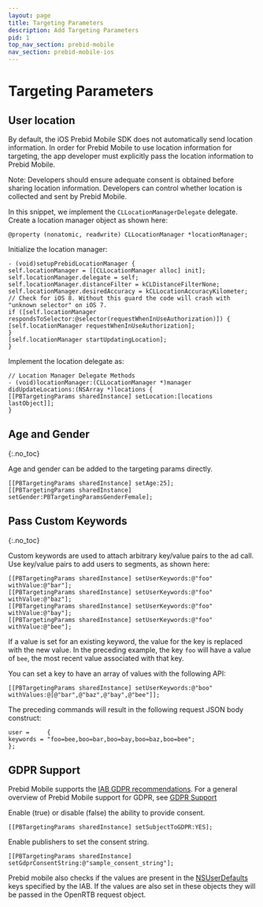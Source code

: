 ```yaml
---
layout: page
title: Targeting Parameters
description: Add Targeting Parameters
pid: 1
top_nav_section: prebid-mobile
nav_section: prebid-mobile-ios
---
```



<div class="bs-docs-section" markdown="1">

# Targeting Parameters

## User location

By default, the iOS Prebid Mobile SDK does not automatically send location information. In order for Prebid Mobile to use location information for targeting, the app developer must explicitly pass the location information to Prebid Mobile.

Note: Developers should ensure adequate consent is obtained before sharing location information. Developers can control whether location is collected and sent by Prebid Mobile.

In this snippet, we implement the `CLLocationManagerDelegate` delegate. Create a location manager object as shown here:

```
@property (nonatomic, readwrite) CLLocationManager *locationManager;

```

Initialize the location manager:

```
- (void)setupPrebidLocationManager {
self.locationManager = [[CLLocationManager alloc] init];
self.locationManager.delegate = self;
self.locationManager.distanceFilter = kCLDistanceFilterNone;
self.locationManager.desiredAccuracy = kCLLocationAccuracyKilometer;
// Check for iOS 8. Without this guard the code will crash with "unknown selector" on iOS 7.
if ([self.locationManager respondsToSelector:@selector(requestWhenInUseAuthorization)]) {
[self.locationManager requestWhenInUseAuthorization];
}
[self.locationManager startUpdatingLocation];
}

```

Implement the location delegate as:
```
// Location Manager Delegate Methods
- (void)locationManager:(CLLocationManager *)manager didUpdateLocations:(NSArray *)locations {
[[PBTargetingParams sharedInstance] setLocation:[locations lastObject]];
}
```

## Age and Gender
{:.no_toc}

Age and gender can be added to the targeting params directly.

```
[[PBTargetingParams sharedInstance] setAge:25];
[[PBTargetingParams sharedInstance] setGender:PBTargetingParamsGenderFemale];
```


## Pass Custom Keywords
{:.no_toc}

Custom keywords are used to attach arbitrary key/value pairs to the ad call. Use key/value pairs to add users to segments, as shown here:

```
[[PBTargetingParams sharedInstance] setUserKeywords:@"foo" withValue:@"bar"];
[[PBTargetingParams sharedInstance] setUserKeywords:@"foo" withValue:@"baz"];
[[PBTargetingParams sharedInstance] setUserKeywords:@"foo" withValue:@"bay"];
[[PBTargetingParams sharedInstance] setUserKeywords:@"foo" withValue:@"bee"];
```
If a value is set for an existing keyword, the value for the key is replaced with the new value. In the preceding example, the key `foo` will have a value of `bee`, the most recent value associated with that key.

You can set a key to have an array of values with the following API:
```
[[PBTargetingParams sharedInstance] setUserKeywords:@"boo" withValues:@[@"bar",@"baz",@"bay",@"bee"]];

```
The preceding commands will result in the following request JSON body construct:

```
user =     {
keywords = "foo=bee,boo=bar,boo=bay,boo=baz,boo=bee";
};
```

## GDPR Support

Prebid Mobile supports the [IAB GDPR recommendations](https://github.com/InteractiveAdvertisingBureau/GDPR-Transparency-and-Consent-Framework/blob/master/Mobile%20In-App%20Consent%20APIs%20v1.0%20Draft%20for%20Public%20Comment.md). For a general overview of Prebid Mobile support for GDPR, see [GDPR Support]({{site.github.url}}/prebid-mobile/gdpr.html)

Enable (true) or disable (false) the ability to provide consent.
```
[[PBTargetingParams sharedInstance] setSubjectToGDPR:YES];
```
Enable publishers to set the consent string.

```
[[PBTargetingParams sharedInstance] setGdprConsentString:@"sample_consent_string"];
```

Prebid mobile also checks if the values are present in the [NSUserDefaults](https://developer.apple.com/documentation/foundation/nsuserdefaults#1664798?language=objc) keys specified by the IAB. If the values are also set in these objects they will be passed in the OpenRTB request object.


</div>
